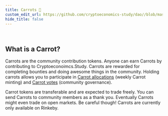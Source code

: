 ```yaml
---
title: Carrots 🥕
custom_edit_url: https://github.com/cryptoeconomics-study/dao//blob/master/about/carrots.md
hide_title: false
---
```

<!-- This file is generated by /website/scripts/sync-util.js - changes will be overwritten! -->

<br />

## What is a Carrot?

Carrots are the community contribution tokens. Anyone can earn Carrots by contributing to Cryptoeconoimcs.Study. Carrots are rewarded for completing bounties and doing awesome things in the community. Holding carrots allows you to participate in [Carrot allocations](https://rinkeby.aragon.org/#/0xEAA147020b006e6Bfe9e3e1A9f1FaD330A9E20F5/0x2225ca26a71af7dd81cf2ebbcd4b16d0090cfe10) (weekly Carrot minting) and [Carrot votes](https://rinkeby.aragon.org/#/0xEAA147020b006e6Bfe9e3e1A9f1FaD330A9E20F5/0x7147928551406adaeca76cf3e04557bd3412cf53) (community governance).

Carrot tokens are transferable and are expected to trade freely. You can send Carrots to community members as a thank you. Eventually Carrots might even trade on open markets. Be careful though! Carrots are currently only available on Rinkeby.

<br />
